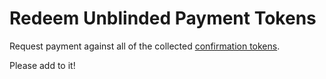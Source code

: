 # Redeem Unblinded Payment Tokens

Request payment against all of the collected [confirmation tokens](https://github.com/brave/brave-browser/wiki/Security-and-privacy-model-for-ad-confirmations).

Please add to it!
